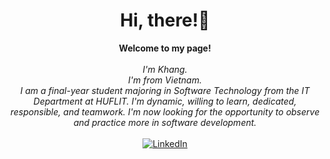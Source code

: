 <h1 align="center">Hi, there!👋</h1>

<p align="center">
    <b>Welcome to my page!</b><br><br>
    <i>
        I'm Khang.<br>
        I'm from Vietnam.<br>
        I am a final-year student majoring in Software Technology from the IT Department at HUFLIT. I'm dynamic, willing to learn, dedicated, responsible, and teamwork. I'm now looking for the opportunity to observe and practice more in software development.<br>
    </i><br>
    <a href="https://www.linkedin.com/in/diemkhangnt-47a0a9234">
        <img src="https://img.shields.io/badge/LinkedIn-blue?style=flat-square&logo=linkedin" alt="LinkedIn">
    </a>
</p>
<!--
**diemkhangNT/diemkhangnt** is a ✨ _special_ ✨ repository because its `README.md` (this file) appears on your GitHub profile.

Here are some ideas to get you started:

- 🔭 I’m currently working on ...
- 🌱 I’m currently learning ...
- 👯 I’m looking to collaborate on ...
- 🤔 I’m looking for help with ...
- 💬 Ask me about ...
- 📫 How to reach me: ...
- 😄 Pronouns: ...
- ⚡ Fun fact: ...
-->
